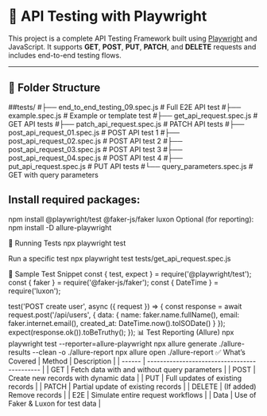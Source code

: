 # 🧪 API Testing with Playwright

This project is a complete API Testing Framework built using [Playwright](https://playwright.dev/) and JavaScript. It supports **GET**, **POST**, **PUT**, **PATCH**, and **DELETE** requests and includes end-to-end testing flows.

---

## 📁 Folder Structure
##tests/
#├── end_to_end_testing_09.spec.js     # Full E2E API test
#├── example.spec.js                   # Example or template test
#├── get_api_request.spec.js           # GET API tests
#├── patch_api_request.spec.js         # PATCH API tests
#├── post_api_request_01.spec.js       # POST API test 1
#├── post_api_request_02.spec.js       # POST API test 2
#├── post_api_request_03.spec.js       # POST API test 3
#├── post_api_request_04.spec.js       # POST API test 4
#├── put_api_request.spec.js           # PUT API tests
#└── query_parameters.spec.js          # GET with query parameters



## Install required packages:
npm install @playwright/test @faker-js/faker luxon
Optional (for reporting):
npm install -D allure-playwright

🚀 Running Tests
npx playwright test

Run a specific test
npx playwright test tests/get_api_request.spec.js

🧪 Sample Test Snippet
const { test, expect } = require('@playwright/test');
const { faker } = require('@faker-js/faker');
const { DateTime } = require('luxon');

test('POST create user', async ({ request }) => {
  const response = await request.post('/api/users', {
    data: {
      name: faker.name.fullName(),
      email: faker.internet.email(),
      created_at: DateTime.now().toISODate()
    }
  });
  expect(response.ok()).toBeTruthy();
});
📊 Test Reporting (Allure)
npx playwright test --reporter=allure-playwright
npx allure generate ./allure-results --clean -o ./allure-report
npx allure open ./allure-report
✅ What’s Covered
| Method | Description                                  |
| ------ | -------------------------------------------- |
| GET    | Fetch data with and without query parameters |
| POST   | Create new records with dynamic data         |
| PUT    | Full updates of existing records             |
| PATCH  | Partial update of existing records           |
| DELETE | (If added) Remove records                    |
| E2E    | Simulate entire request workflows            |
| Data   | Use of Faker & Luxon for test data           |

